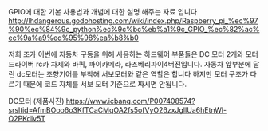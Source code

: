 GPIO에 대한 기본 사용법과 개념에 대한 설명 해주는 자료 입니다
http://lhdangerous.godohosting.com/wiki/index.php/Raspberry_pi_%ec%97%90%ec%84%9c_python%ec%9c%bc%eb%a1%9c_GPIO_%ec%82%ac%ec%9a%a9%ed%95%98%ea%b8%b0

저희 조가 이번에 자동차 구동을 위해 사용하는 하드웨어 부품들은  DC 모터 2개와 모터 드라이버 rc카 차제와 바퀴, 파이카메라, 라즈베리파이4버젼입니다. 
자동차 앞부분에 달린 dc모터는 조향기어를 부착해 서보모터와 같은 역할은 합니다 하지만 모터 구조가 다르기 때문에 코드 자체를 서보 모터 기준으로 짜시면 안됩니다. 

DC모터 (제품사진)
https://www.icbanq.com/P007408574?srsltid=AfmBOoo6o3KfTCaCMqOA2fs5ofVyO26zxJglIUa6hEtnWl-O2PKdlv5T
